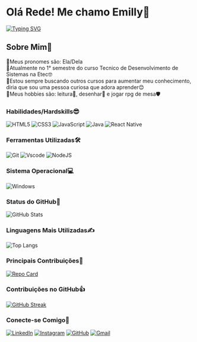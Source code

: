 
# Olá Rede! Me chamo Emilly👋
[![Typing SVG](https://readme-typing-svg.herokuapp.com/?color=fff&size=35&center=true&vCenter=true&width=1000&lines=Bem+vindo+ao+meu+perfil+do+GitHub!+:%29)](https://git.io/typing-svg)


## Sobre Mim🫰

🔹Meus pronomes são: Ela/Dela<br>
🔹Atualmente no 1° semestre do curso Tecnico de Desenvolvimento de Sistemas na Etec🤓<br>
🔹Estou sempre buscando outros cursos para aumentar meu conhecimento, diria que sou uma pessoa curiosa que adora aprender😊<br>
🔹Meus hobbies são: leitura📖, desenhar🎨 e jogar rpg de mesa🛡️


### Habilidades/Hardskills😎
![HTML5](https://img.shields.io/badge/HTML5-E34F26?style=for-the-badge&logo=html5&logoColor=white)
![CSS3](https://img.shields.io/badge/CSS3-1572B6?style=for-the-badge&logo=css3&logoColor=white)
![JavaScript](https://img.shields.io/badge/JavaScript-F7DF1E?style=for-the-badge&logo=javascript&logoColor=black)
![Java](https://img.shields.io/badge/java-%23ED8B00.svg?style=for-the-badge&logo=openjdk&logoColor=white)
![React Native](https://img.shields.io/badge/React_Native-20232A?style=for-the-badge&logo=react&logoColor=61DAFB)

### Ferramentas Utilizadas🛠️
![Git](https://img.shields.io/badge/GIT-E44C30?style=for-the-badge&logo=git&logoColor=white)
![Vscode](https://img.shields.io/badge/Vscode-007ACC?style=for-the-badge&logo=visual-studio-code&logoColor=white)
![NodeJS](https://img.shields.io/badge/node.js-6DA55F?style=for-the-badge&logo=node.js&logoColor=white)

### Sistema Operacional💻
![Windows](https://img.shields.io/badge/Windows-000?style=for-the-badge&logo=windows&logoColor=2CA5E0)

### Status do GitHub🐙

![GitHub Stats](https://github-readme-stats.vercel.app/api?username=EmyyDev&theme=transparent&bg_color=000&border_color=30A3DC&show_icons=true&icon_color=30A3DC&title_color=E94D5F&text_color=FFF)

### Linguagens Mais Utilizadas✍️

![Top Langs](https://github-readme-stats-git-masterrstaa-rickstaa.vercel.app/api/top-langs/?username=EmyyDev&bg_color=000&border_color=30A3DC&title_color=E94D5F&text_color=FFF)

### Principais Contribuições🤝

[![Repo Card](https://github-readme-stats.vercel.app/api/pin/?username=EmyyDev&repo=dio-lab-open-source&bg_color=000&border_color=30A3DC&show_icons=true&icon_color=30A3DC&title_color=E94D5F&text_color=FFF)](https://github.com/EmyyDev/dio-lab-open-source)

### Contribuições no GitHub👍

[![GitHub Streak](https://streak-stats.demolab.com/?user=EmyyDev&theme=bear&background=000&border=30A3DC&dates=FFF)](https://git.io/streak-stats)

### Conecte-se Comigo🤗
[![LinkedIn](https://img.shields.io/badge/LinkedIn-0077B5?style=for-the-badge&logo=linkedin&logoColor=white)](https://www.linkedin.com/in/emilly-garcia-06714a307/)
[![Instagram](https://img.shields.io/badge/-Instagram-%23E4405F?style=for-the-badge&logo=instagram&logoColor=white)](https://www.instagram.com/emyy__garcia/?igsh=ampteWRndmxmOHpq/)
[![GitHub](https://img.shields.io/badge/GitHub-100000?style=for-the-badge&logo=github&logoColor=white)](https://github.com/EmyyDev)
[![Gmail](https://img.shields.io/badge/Gmail-333333?style=for-the-badge&logo=gmail&logoColor=red)](mailto:emillygdev@gmail.com)









